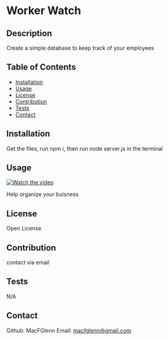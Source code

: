 # Worker Watch

## Description

Create a simple database to keep track of your employees

## Table of Contents

- [Installation](#installation)
- [Usage](#usage)
- [License](#license)
- [Contribution](#contribution)
- [Tests](#tests)
- [Contact](#contact)

## Installation

Get the files, run npm i, then run node server.js in the terminal

## Usage

[![Watch the video]()](/assets/videos/workerwatchdemo.mov)

Help organize your buisness

## License

Open License

## Contribution

contact via email

## Tests

N/A

## Contact

Github: MacFGlenn
Email: macfglenn@gmail.com

